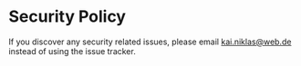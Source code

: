 # Security Policy

If you discover any security related issues, please email kai.niklas@web.de instead of using the issue tracker.
